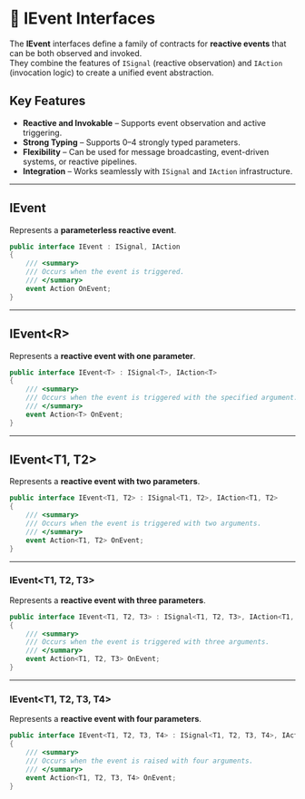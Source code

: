 #  🧩 IEvent Interfaces

The **IEvent** interfaces define a family of contracts for **reactive events** that can be both observed and invoked.  
They combine the features of `ISignal` (reactive observation) and `IAction` (invocation logic) to create a unified event abstraction.

## Key Features
- **Reactive and Invokable** – Supports event observation and active triggering.
- **Strong Typing** – Supports 0–4 strongly typed parameters.
- **Flexibility** – Can be used for message broadcasting, event-driven systems, or reactive pipelines.
- **Integration** – Works seamlessly with `ISignal` and `IAction` infrastructure.
---
## IEvent
Represents a **parameterless reactive event**.
```csharp
public interface IEvent : ISignal, IAction
{
    /// <summary>
    /// Occurs when the event is triggered.
    /// </summary>
    event Action OnEvent;
}
```
---
## IEvent&lt;R&gt;
Represents a **reactive event with one parameter**.
```csharp
public interface IEvent<T> : ISignal<T>, IAction<T>
{
    /// <summary>
    /// Occurs when the event is triggered with the specified argument.
    /// </summary>
    event Action<T> OnEvent;
}
```
---
## IEvent<T1, T2>
Represents a **reactive event with two parameters**.
```csharp
public interface IEvent<T1, T2> : ISignal<T1, T2>, IAction<T1, T2>
{
    /// <summary>
    /// Occurs when the event is triggered with two arguments.
    /// </summary>
    event Action<T1, T2> OnEvent;
}
```
---
### IEvent<T1, T2, T3>
Represents a **reactive event with three parameters**.
```csharp
public interface IEvent<T1, T2, T3> : ISignal<T1, T2, T3>, IAction<T1, T2, T3>
{
    /// <summary>
    /// Occurs when the event is triggered with three arguments.
    /// </summary>
    event Action<T1, T2, T3> OnEvent;
}
```
---
### IEvent<T1, T2, T3, T4>
Represents a **reactive event with four parameters**.
```csharp
public interface IEvent<T1, T2, T3, T4> : ISignal<T1, T2, T3, T4>, IAction<T1, T2, T3, T4>
{
    /// <summary>
    /// Occurs when the event is raised with four arguments.
    /// </summary>
    event Action<T1, T2, T3, T4> OnEvent;
}
```
